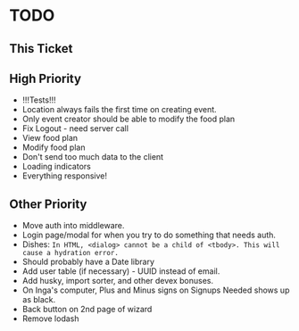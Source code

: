 # TODO

## This Ticket

## High Priority

- !!!Tests!!!
- Location always fails the first time on creating event.
- Only event creator should be able to modify the food plan
- Fix Logout - need server call
- View food plan
- Modify food plan
- Don't send too much data to the client
- Loading indicators
- Everything responsive!

## Other Priority

- Move auth into middleware.
- Login page/modal for when you try to do something that needs auth.
- Dishes:
  `In HTML, <dialog> cannot be a child of <tbody>. This will cause a hydration error.`
- Should probably have a Date library
- Add user table (if necessary) - UUID instead of email.
- Add husky, import sorter, and other devex bonuses.
- On Inga's computer, Plus and Minus signs on Signups Needed shows up as black.
- Back button on 2nd page of wizard
- Remove lodash

